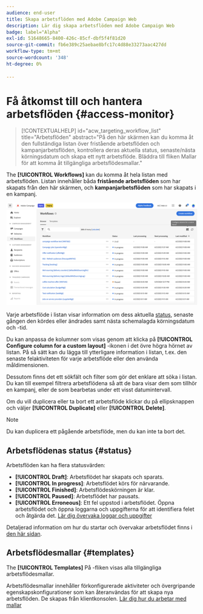 ```yaml
---
audience: end-user
title: Skapa arbetsflöden med Adobe Campaign Web
description: Lär dig skapa arbetsflöden med Adobe Campaign Web
badge: label="Alpha"
exl-id: 51648665-8400-426c-85cf-dbf5f4f81d20
source-git-commit: fb6e389c25aebae8bfc17c4d88e33273aac427dd
workflow-type: tm+mt
source-wordcount: '348'
ht-degree: 0%

---
```


# Få åtkomst till och hantera arbetsflöden {#access-monitor}

>[!CONTEXTUALHELP]
>id="acw_targeting_workflow_list"
>title="Arbetsflöden"
>abstract="På den här skärmen kan du komma åt den fullständiga listan över fristående arbetsflöden och kampanjarbetsflöden, kontrollera deras aktuella status, senaste/nästa körningsdatum och skapa ett nytt arbetsflöde. Bläddra till fliken Mallar för att komma åt tillgängliga arbetsflödesmallar."

The **[!UICONTROL Workflows]** kan du komma åt hela listan med arbetsflöden. Listan innehåller båda **fristående arbetsflöden** som har skapats från den här skärmen, och **kampanjarbetsflöden** som har skapats i en kampanj.

![](assets/workflow-list.png)

Varje arbetsflöde i listan visar information om dess aktuella [status](#status), senaste gången den kördes eller ändrades samt nästa schemalagda körningsdatum och -tid.

Du kan anpassa de kolumner som visas genom att klicka på **[!UICONTROL Configure column for a custom layout]** -ikonen i det övre högra hörnet av listan. På så sätt kan du lägga till ytterligare information i listan, t.ex. den senaste felaktiviteten för varje arbetsflöde eller den använda måldimensionen.

Dessutom finns det ett sökfält och filter som gör det enklare att söka i listan. Du kan till exempel filtrera arbetsflödena så att de bara visar dem som tillhör en kampanj, eller de som bearbetas under ett visst datumintervall.

Om du vill duplicera eller ta bort ett arbetsflöde klickar du på ellipsknappen och väljer **[!UICONTROL Duplicate]** eller **[!UICONTROL Delete]**.

>[!NOTE]
>
>Du kan duplicera ett pågående arbetsflöde, men du kan inte ta bort det.

## Arbetsflödenas status {#status}

Arbetsflöden kan ha flera statusvärden:

* **[!UICONTROL Draft]**: Arbetsflödet har skapats och sparats.
* **[!UICONTROL In progress]**: Arbetsflödet körs för närvarande.
* **[!UICONTROL Finished]**: Arbetsflödeskörningen är klar.
* **[!UICONTROL Paused]**: Arbetsflödet har pausats.
* **[!UICONTROL Erroneous]**: Ett fel uppstod i arbetsflödet. Öppna arbetsflödet och öppna loggarna och uppgifterna för att identifiera felet och åtgärda det. [Lär dig övervaka loggar och uppgifter](start-monitor-workflows.md#logs-tasks)

Detaljerad information om hur du startar och övervakar arbetsflödet finns i [den här sidan](start-monitor-workflows.md).

## Arbetsflödesmallar {#templates}

The **[!UICONTROL Templates]** På -fliken visas alla tillgängliga arbetsflödesmallar.

Arbetsflödesmallar innehåller förkonfigurerade aktiviteter och övergripande egenskapskonfigurationer som kan återanvändas för att skapa nya arbetsflöden. De skapas från klientkonsolen. [Lär dig hur du arbetar med mallar](https://experienceleague.adobe.com/docs/campaign/automation/workflows/introduction/build-a-workflow.html#workflow-templates)
